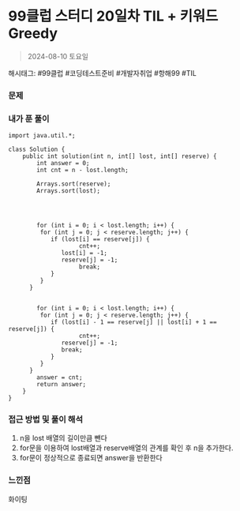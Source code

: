 # 99클럽 스터디 20일차 TIL + 키워드 Greedy
> 2024-08-10 토요일

해시태그: #99클럽 #코딩테스트준비 #개발자취업 #항해99 #TIL

### 문제

### 내가 푼 풀이
```
import java.util.*;

class Solution {
    public int solution(int n, int[] lost, int[] reserve) {
        int answer = 0;
        int cnt = n - lost.length;
        
        Arrays.sort(reserve);
        Arrays.sort(lost);
        
        
        
    
        for (int i = 0; i < lost.length; i++) {
         for (int j = 0; j < reserve.length; j++) {
            if (lost[i] == reserve[j]) {
                    cnt++;
               lost[i] = -1;
               reserve[j] = -1;
                    break;
            }
         }
      }
        
        
        for (int i = 0; i < lost.length; i++) {
         for (int j = 0; j < reserve.length; j++) {
            if (lost[i] - 1 == reserve[j] || lost[i] + 1 == reserve[j]) {
                    cnt++;
               reserve[j] = -1;
               break;
            }
         }
      }
        answer = cnt;
        return answer;
    }
}
```
        
### 접근 방법 및 풀이 해석
1. n을 lost 배열의 길이만큼 뺀다
2. for문을 이용하여 lost배열과 reserve배열의 관계를 확인 후 n을 추가한다.
3. for문이 정상적으로 종료되면 answer을 반환한다

### 느낀점
화이팅
